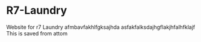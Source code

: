 # R7-Laundry
Website for r7 Laundry
afmbavfakhlfgksajhda
asfakfalksdajhgflakjhfalhfklajf
This is saved from attom
